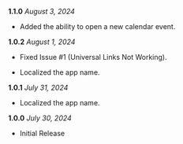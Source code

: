 **1.1.0** *August 3, 2024*
 
- Added the ability to open a new calendar event.

**1.0.2** *August 1, 2024*
 
- Fixed Issue #1 (Universal Links Not Working).

- Localized the app name.

**1.0.1** *July 31, 2024*

- Localized the app name.

**1.0.0** *July 30, 2024*

- Initial Release
